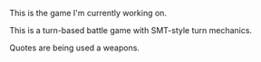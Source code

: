 This is the game I'm currently working on. 

This is a turn-based battle game with SMT-style turn mechanics. 

Quotes are being used a weapons. 
